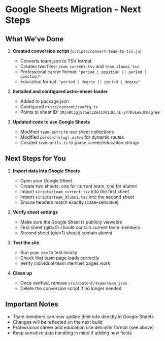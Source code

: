 # Google Sheets Migration - Next Steps

## What We've Done

1. **Created conversion script** (`scripts/convert-team-to-tsv.js`)
   - Converts team.json to TSV format
   - Creates two files: `team_current.tsv` and `team_alumni.tsv`
   - Professional career format: `"period | position || period | position"`
   - Education format: `"period | degree || period | degree"`

2. **Installed and configured astro-sheet-loader**
   - Added to package.json
   - Configured in `src/content/config.ts`
   - Points to sheet ID: `1Mjn0C3gjSr5Wl2ZG41X813LLhL-y47DvLeEUCmagTe8`

3. **Updated code to use Google Sheets**
   - Modified `team.astro` to use sheet collections
   - Modified `person/[slug].astro` for dynamic routes
   - Created `team-utils.ts` to parse career/education strings

## Next Steps for You

1. **Import data into Google Sheets**
   - Open your Google Sheet
   - Create two sheets: one for current team, one for alumni
   - Import `scripts/team_current.tsv` into the first sheet
   - Import `scripts/team_alumni.tsv` into the second sheet
   - Ensure headers match exactly (case-sensitive)

2. **Verify sheet settings**
   - Make sure the Google Sheet is publicly viewable
   - First sheet (gid=0) should contain current team members
   - Second sheet (gid=1) should contain alumni

3. **Test the site**
   - Run `pnpm dev` to test locally
   - Check that team page loads correctly
   - Verify individual team member pages work

4. **Clean up**
   - Once verified, remove `src/content/team/team.json`
   - Delete the conversion script if no longer needed

## Important Notes

- Team members can now update their info directly in Google Sheets
- Changes will be reflected on the next build
- Professional career and education use delimiter format (see above)
- Keep sensitive data handling in mind if adding new fields